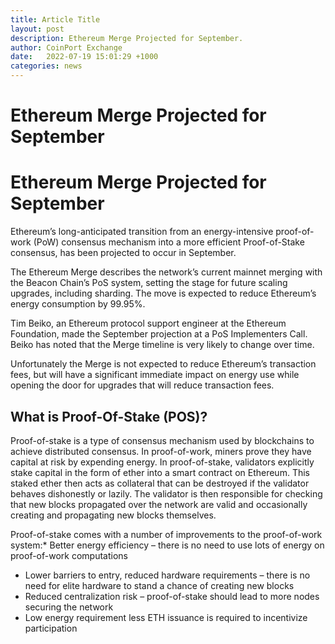 ```yaml
---
title: Article Title
layout: post
description: Ethereum Merge Projected for September.
author: CoinPort Exchange
date:   2022-07-19 15:01:29 +1000
categories: news
---
```

# Ethereum Merge Projected for September
# Ethereum Merge Projected for September

Ethereum’s long-anticipated transition from an energy-intensive proof-of-work (PoW) consensus mechanism into a more efficient Proof-of-Stake consensus, has been projected to occur in September.

The Ethereum Merge describes the network’s current mainnet merging with the Beacon Chain’s PoS system, setting the stage for future scaling upgrades, including sharding. The move is expected to reduce Ethereum’s energy consumption by 99.95%.

Tim Beiko, an Ethereum protocol support engineer at the Ethereum Foundation, made the September projection at a PoS Implementers Call. Beiko has noted that the Merge timeline is very likely to change over time.

Unfortunately the Merge is not expected to reduce Ethereum’s transaction fees, but will have a significant immediate impact on energy use while opening the door for upgrades that will reduce transaction fees.

## What is Proof-Of-Stake (POS)?

Proof-of-stake is a type of consensus mechanism used by blockchains to achieve distributed consensus. In proof-of-work, miners prove they have capital at risk by expending energy. In proof-of-stake, validators explicitly stake capital in the form of ether into a smart contract on Ethereum. This staked ether then acts as collateral that can be destroyed if the validator behaves dishonestly or lazily. The validator is then responsible for checking that new blocks propagated over the network are valid and occasionally creating and propagating new blocks themselves.

Proof-of-stake comes with a number of improvements to the proof-of-work system:*   Better energy efficiency – there is no need to use lots of energy on proof-of-work computations
*   Lower barriers to entry, reduced hardware requirements – there is no need for elite hardware to stand a chance of creating new blocks
*   Reduced centralization risk – proof-of-stake should lead to more nodes securing the network
*   Low energy requirement less ETH issuance is required to incentivize participation

